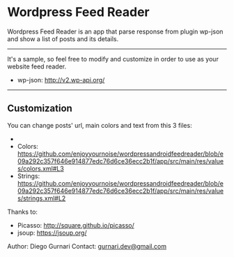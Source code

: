 # Wordpress Feed Reader
Wordpress Feed Reader is an app that parse response from plugin wp-json and show a list of posts and its details.

---

It's a sample, so feel free to modify and customize in order to use as your website feed reader.

- wp-json: http://v2.wp-api.org/

---

## Customization
You can change posts' url, main colors and text from this 3 files:

- [Posts' Url]: (...blob/e09a292c357f646e914877edc76d6ce36ecc2b1f/app/src/main/java/com/wpfeedreader/android/Config.java#L9)
- Colors: https://github.com/enjoyyournoise/wordpressandroidfeedreader/blob/e09a292c357f646e914877edc76d6ce36ecc2b1f/app/src/main/res/values/colors.xml#L3
- Strings: https://github.com/enjoyyournoise/wordpressandroidfeedreader/blob/e09a292c357f646e914877edc76d6ce36ecc2b1f/app/src/main/res/values/strings.xml#L2

Thanks to:

- Picasso: http://square.github.io/picasso/
- jsoup: https://jsoup.org/


Author: Diego Gurnari
Contact: gurnari.dev@gmail.com
